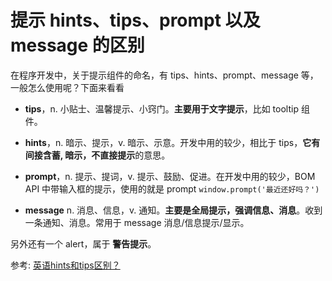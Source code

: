 # 提示 hints、tips、prompt 以及 message 的区别

在程序开发中，关于提示组件的命名，有 tips、hints、prompt、message 等，一般怎么使用呢？下面来看看

- **tips**，n. 小贴士、温馨提示、小窍门。**主要用于文字提示**，比如 tooltip 组件。

- **hints**，n. 暗示、提示，v. 暗示、示意。开发中用的较少，相比于 tips，**它有间接含蓄, 暗示，不直接提示**的意思。

- **prompt**，n. 提示、提词，v. 提示、鼓励、促进。在开发中用的较少，BOM API 中带输入框的提示，使用的就是 prompt `window.prompt('最近还好吗？')`

- **message** n. 消息、信息，v. 通知。**主要是全局提示，强调信息、消息**。收到一条通知、消息。常用于 message 消息/信息提示/显示。

另外还有一个 alert，属于 **警告提示**。

参考: [英语hints和tips区别？](https://zhidao.baidu.com/question/2144372129649021108.html)